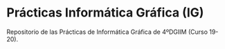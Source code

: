 # Prácticas Informática Gráfica (IG)
Repositorio de las Prácticas de Informática Gráfica de 4ºDGIIM (Curso 19-20).
